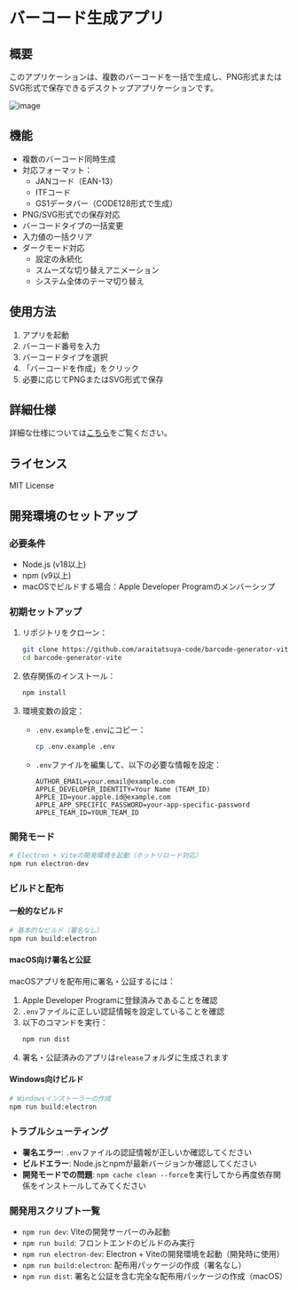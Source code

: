 # バーコード生成アプリ

## 概要
このアプリケーションは、複数のバーコードを一括で生成し、PNG形式またはSVG形式で保存できるデスクトップアプリケーションです。

![image](https://github.com/user-attachments/assets/5705de17-06fe-4bb2-991c-f3f62cf12f2a)


## 機能
- 複数のバーコード同時生成
- 対応フォーマット：
  - JANコード（EAN-13）
  - ITFコード
  - GS1データバー（CODE128形式で生成）
- PNG/SVG形式での保存対応
- バーコードタイプの一括変更
- 入力値の一括クリア
- ダークモード対応
  - 設定の永続化
  - スムーズな切り替えアニメーション
  - システム全体のテーマ切り替え

## 使用方法
1. アプリを起動
2. バーコード番号を入力
3. バーコードタイプを選択
4. 「バーコードを作成」をクリック
5. 必要に応じてPNGまたはSVG形式で保存

## 詳細仕様
詳細な仕様については[こちら](docs/SPECIFICATIONS.md)をご覧ください。

## ライセンス
MIT License

## 開発環境のセットアップ

### 必要条件
- Node.js (v18以上)
- npm (v9以上)
- macOSでビルドする場合：Apple Developer Programのメンバーシップ

### 初期セットアップ
1. リポジトリをクローン：
   ```bash
   git clone https://github.com/araitatsuya-code/barcode-generator-vite.git
   cd barcode-generator-vite
   ```

2. 依存関係のインストール：
   ```bash
   npm install
   ```

3. 環境変数の設定：
   - `.env.example`を`.env`にコピー：
     ```bash
     cp .env.example .env
     ```
   - `.env`ファイルを編集して、以下の必要な情報を設定：
     ```
     AUTHOR_EMAIL=your.email@example.com
     APPLE_DEVELOPER_IDENTITY=Your Name (TEAM_ID)
     APPLE_ID=your.apple.id@example.com
     APPLE_APP_SPECIFIC_PASSWORD=your-app-specific-password
     APPLE_TEAM_ID=YOUR_TEAM_ID
     ```

### 開発モード
```bash
# Electron + Viteの開発環境を起動（ホットリロード対応）
npm run electron-dev
```

### ビルドと配布

#### 一般的なビルド
```bash
# 基本的なビルド（署名なし）
npm run build:electron
```

#### macOS向け署名と公証
macOSアプリを配布用に署名・公証するには：

1. Apple Developer Programに登録済みであることを確認
2. `.env`ファイルに正しい認証情報を設定していることを確認
3. 以下のコマンドを実行：
   ```bash
   npm run dist
   ```
4. 署名・公証済みのアプリは`release`フォルダに生成されます

#### Windows向けビルド
```bash
# Windowsインストーラーの作成
npm run build:electron
```

### トラブルシューティング

- **署名エラー**: `.env`ファイルの認証情報が正しいか確認してください
- **ビルドエラー**: Node.jsとnpmが最新バージョンか確認してください
- **開発モードでの問題**: `npm cache clean --force`を実行してから再度依存関係をインストールしてみてください

### 開発用スクリプト一覧
- `npm run dev`: Viteの開発サーバーのみ起動
- `npm run build`: フロントエンドのビルドのみ実行
- `npm run electron-dev`: Electron + Viteの開発環境を起動（開発時に使用）
- `npm run build:electron`: 配布用パッケージの作成（署名なし）
- `npm run dist`: 署名と公証を含む完全な配布用パッケージの作成（macOS）